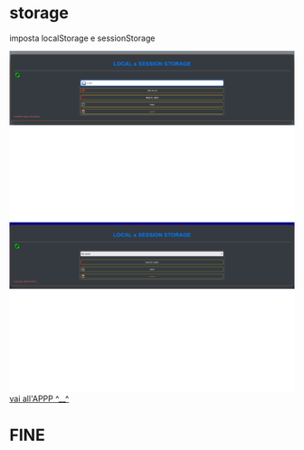 # storage
imposta localStorage e sessionStorage

<img src="img/all/screenshot-1-2.png" alt="not image" width="1000" height="300">
<img src="img/all/screenshot-2-2.png" alt="not image" width="1000" height="300">
<a href="https://ivanpierdeveloper.github.io/storage/">vai all'APPP ^__^</a>

# FINE

